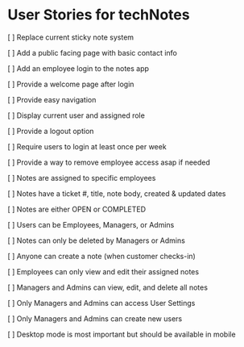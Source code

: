 # User Stories for techNotes

[ ] Replace current sticky note system

[ ] Add a public facing page with basic contact info

[ ] Add an employee login to the notes app

[ ] Provide a welcome page after login

[ ] Provide easy navigation

[ ] Display current user and assigned role

[ ] Provide a logout option

[ ] Require users to login at least once per week

[ ] Provide a way to remove employee access asap if needed

[ ] Notes are assigned to specific employees

[ ] Notes have a ticket #, title, note body, created & updated dates

[ ] Notes are either OPEN or COMPLETED

[ ] Users can be Employees, Managers, or Admins

[ ] Notes can only be deleted by Managers or Admins

[ ] Anyone can create a note (when customer checks-in)

[ ] Employees can only view and edit their assigned notes

[ ] Managers and Admins can view, edit, and delete all notes

[ ] Only Managers and Admins can access User Settings

[ ] Only Managers and Admins can create new users

[ ] Desktop mode is most important but should be available in mobile
